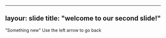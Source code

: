 ----
layour: slide
title: "welcome to our second slide!"
----
"Something new"
Use the left arrow to go back
